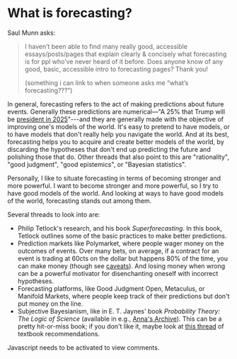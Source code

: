 What is forecasting?
====================

Saul Munn asks:

> I haven’t been able to find many really good, accessible essays/posts/pages that explain clearly & concisely what forecasting is for ppl who’ve never heard of it before. Does anyone know of any good, basic, accessible intro to forecasting pages? Thank you!
>  
> (something i can link to when someone asks me “what’s forecasting???”)

In general, forecasting refers to the act of making predictions about future events. Generally these predictions are numerical—"A 25% that Trump will be [president in 2025](https://electionbettingodds.com)"---and they are generally made with the objective of improving one's models of the world. It's easy to pretend to have models, or to have models that don't really help you navigate the world. And at its best, forecasting helps you to acquire and create better models of the world, by discarding the hypotheses that don't end up predicting the future and polishing those that do. Other threads that also point to this are "rationality", "good judgment", "good epistemics", or "Bayesian statistics".

Personally, I like to situate forecasting in terms of becoming stronger and more powerful. I want to become stronger and more powerful, so I try to have good models of the world. And looking at ways to have good models of the world, forecasting stands out among them. 

Several threads to look into are: 

- Philip Tetlock's research, and his book *Superforecasting*. In this book, Tetlock outlines some of the basic practices to make better predictions.
- Prediction markets like Polymarket, where people wager money on the outcomes of events. Over many bets, on average, if a contract for an event is trading at 60cts on the dollar but happens 80% of the time, you can make money (though see [caveats](https://www.lesswrong.com/posts/c3iQryHA4tnAvPZEv/limits-of-current-us-prediction-markets-predictit-case-study)). And losing money when wrong can be a powerful motivator for disenchanting oneself with incorrect hypotheses.
- Forecasting platforms, like Good Judgment Open, Metaculus, or Manifold Markets, where people keep track of their predictions but don't put money on the line.
- Subjective Bayesianism, like in E. T. Jaynes' book *Probability Theory: The Logic of Science* (available in e.g., [Anna's Archive](https://annas-archive.org/)). This can be a pretty hit-or-miss book; if you don't like it, maybe look at [this thread](https://www.lesswrong.com/posts/xg3hXCYQPJkwHyik2/the-best-textbooks-on-every-subject) of textbook recommendations.

<p>
  <section id='isso-thread'>
  <noscript>Javascript needs to be activated to view comments.</noscript>
  </section>
</p>
